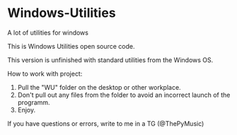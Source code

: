 # Windows-Utilities
A lot of utilities for windows

This is Windows Utilities open source code.

This version is unfinished with standard utilities from the Windows OS.

How to work with project:

1. Pull the "WU" folder on the desktop or other workplace.
2. Don't pull out any files from the folder to avoid an incorrect launch of the programm.
3. Enjoy.

If you have questions or errors, write to me in a TG (@ThePyMusic)

